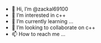 - 👋 Hi, I’m @zackal69100
- 👀 I’m interested in c++
- 🌱 I’m currently learning ...
- 💞️ I’m looking to collaborate on c++
- 📫 How to reach me ...

<!---
zackal69100/zackal69100 is a ✨ special ✨ repository because its `README.md` (this file) appears on your GitHub profile.
You can click the Preview link to take a look at your changes.
--->
